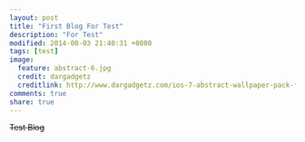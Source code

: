```yaml
---
layout: post
title: "First Blog For Test"
description: "For Test"
modified: 2014-08-03 21:40:31 +0800
tags: [test]
image:
  feature: abstract-6.jpg
  credit: dargadgetz
  creditlink: http://www.dargadgetz.com/ios-7-abstract-wallpaper-pack-for-iphone-5-and-ipod-touch-retina/
comments: true
share: true
---
```



~~Test Blog~~
